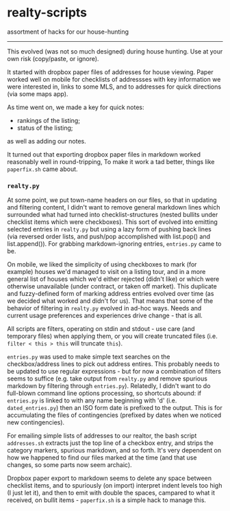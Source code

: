 # realty-scripts
assortment of hacks for our house-hunting

---
This evolved (was not so much designed) during house hunting.
Use at your own risk (copy/paste, or ignore).

It started with dropbox paper files of addresses for house viewing.
Paper worked well on mobile for checklists of addressses with key information we were interested in,
links to some MLS, and to addresses for quick directions (via some maps app).

As time went on, we made a key for quick notes:
- rankings of the listing;
- status of the listing;

as well as adding our notes.

It turned out that exporting dropbox paper files in markdown worked reasonably well in round-tripping,
To make it work a tad better, things like `paperfix.sh` came about.

### `realty.py`
At some point, we put town-name headers on our files, so that in updating and filtering content,
I didn't want to remove general markdown lines which surrounded what had turned into checklist-structures
(nested bullits under checklist items which were checkboxes).
This sort of evolved into emitting selected
entries in `realty.py` but using a lazy form of pushing back lines (via reversed order lists, and push/pop
accomplished with list.pop() and list.append()).
For grabbing markdown-ignoring entries, `entries.py` came to be.

On mobile, we liked the simplicity of using checkboxes
to mark (for example) houses we'd managed to visit on a listing tour, and in a more general list of houses
which we'd either rejected (didn't like) or which were otherwise unavailable (under contract, or taken off market).
This duplicate and fuzzy-defined form of marking address entries evolved over time (as we decided what worked and didn't for us).
That means that some of the behavior of filtering in `realty.py` evolved in ad-hoc ways.
Needs and current usage preferences and experiences drive change - that is all.

All scripts are filters, operating on stdin and stdout - use care (and temporary files) when applying them,
or you will create truncated files (i.e. `filter < this > this` will truncate `this`).

`entries.py` was used to make simple text searches on the checkbox/address lines to pick out address entires.
This probably needs to be updated to use regular expressions - but for now a combination of filters seems to suffice
(e.g. take output from `realty.py` and remove spurious markdown by filtering through `entries.py`).
Relatedly, I didn't want to do full-blown command line options processing, so shortcuts abound: if `entries.py` is
linked to with any name beginning with 'd' (i.e. `dated_entries.py`) then an ISO form date is prefixed to the output.
This is for accumulating the files of contingencies (prefixed by dates when we noticed new contingencies).

For emailing simple lists of addresses to our realtor, the bash script `addresses.sh` extracts just the top line
of a checkbox entry, and strips the category markers, spurious markdown, and so forth.
It's very dependent on how we happened to find our files marked at the time (and that use changes, so some parts
now seem archaic).

Dropbox paper export to markdown seems to delete any space between checklist items, and to spuriously (on import)
interpret indent levels too high (I just let it), and then to emit with double the spaces, campared to what
it received, on bullit items - `paperfix.sh` is a simple hack to manage this.

